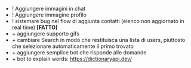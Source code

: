 - ! Aggiungere immagini in chat
- ! Aggiungere immagine profilo
- ! sistemare bug nel flow di aggiunta contatti (elenco non aggiornato in real time) **[FATTO]**
- \+ aggiungere supporto gifs
- \+ cambiare Search in modo che restituisca una lista di users, piuttosto che selezionare automaticamente il primo trovato
- \+ aggiungere semplice bot che risponde alle domande
- \+ bot to explain words: https://dictionaryapi.dev/
